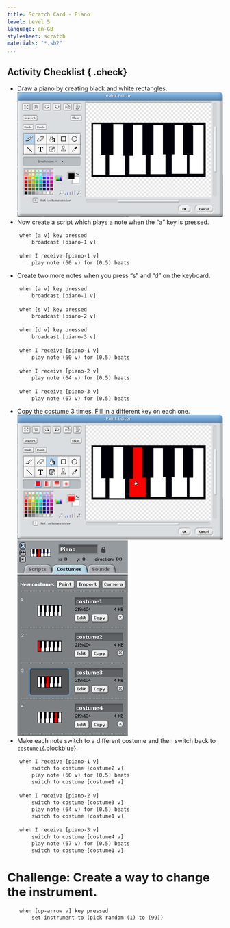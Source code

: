 ```yaml
---
title: Scratch Card - Piano
level: Level 5
language: en-GB
stylesheet: scratch
materials: "*.sb2"
...
```


## Activity Checklist { .check}

+ Draw a piano by creating black and white rectangles. ![costume1](piano-costume-1.png)
+ Now create a script which plays a note when the “a” key is pressed.
```blocks
    when [a v] key pressed
        broadcast [piano-1 v]

    when I receive [piano-1 v]
        play note (60 v) for (0.5) beats
```

+ Create two more notes when you press “s” and “d” on the keyboard.
```blocks
    when [a v] key pressed
        broadcast [piano-1 v]

    when [s v] key pressed
        broadcast [piano-2 v]

    when [d v] key pressed
        broadcast [piano-3 v]

    when I receive [piano-1 v]
        play note (60 v) for (0.5) beats

    when I receive [piano-2 v]
        play note (64 v) for (0.5) beats

    when I receive [piano-3 v]
        play note (67 v) for (0.5) beats
```

+ Copy the costume 3 times. Fill in a different key on each one. ![costume3](piano-costume-3.png) ![all costumes](piano-costumes.png)
+ Make each note switch to a different costume and then switch back to `costume1`{.blockblue}.
```blocks
    when I receive [piano-1 v]
        switch to costume [costume2 v]
        play note (60 v) for (0.5) beats
        switch to costume [costume1 v]

    when I receive [piano-2 v]
        switch to costume [costume3 v]
        play note (64 v) for (0.5) beats
        switch to costume [costume1 v]

    when I receive [piano-3 v]
        switch to costume [costume4 v]
        play note (67 v) for (0.5) beats
        switch to costume [costume1 v]
```

# Challenge: Create a way to change the instrument.

```blocks
    when [up-arrow v] key pressed
        set instrument to (pick random (1) to (99))
```
